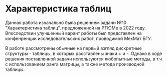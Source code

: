 # Характеристика таблиц
Данная работа изначально была решением задачи №10 "Характеристика таблиц", предложенной на РТЮМе в 2022 году.
Впоследствии улучшенный варант работы был представлен на конфенренции исследовательских работ, проводимой МехМат БГУ.

В работе рассмотрены обычные на первый взгляд дискретные структуры - таблицы, в которых расставлены знаки + и -. Однако в ходе решения поставленной задачи
используются любопытные методы, в т.ч с использованием ранга матрицы, а также метода производной таблицы.
